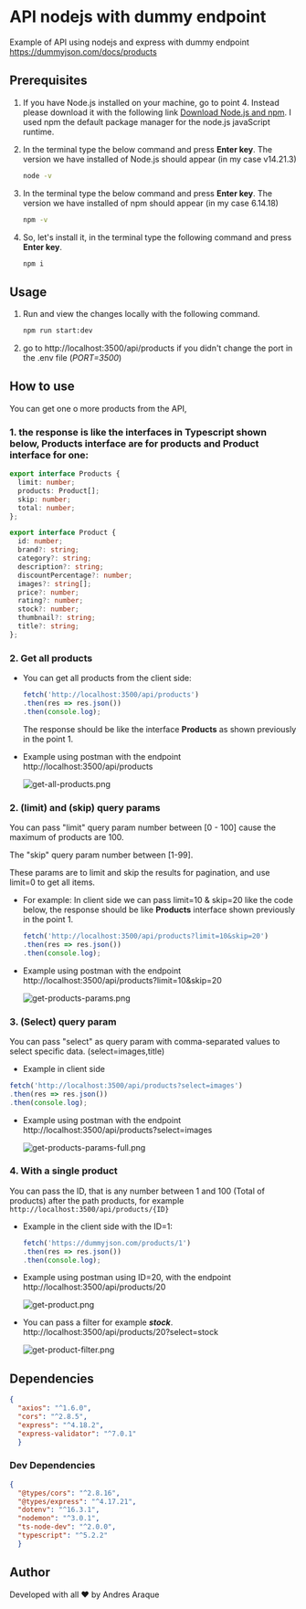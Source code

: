 # API nodejs with dummy endpoint

Example of API using nodejs and express with dummy endpoint https://dummyjson.com/docs/products

## Prerequisites
1. If you have Node.js installed on your machine, go to point 4. Instead please download it with the following link [Download Node.js and npm](https://nodejs.org/en/download). I used npm the default package manager for the node.js javaScript runtime.

2. In the terminal type the below command and press **Enter key**. The version we have installed of Node.js should appear (in my case v14.21.3)
    ```bash
    node -v
    ```
3. In the terminal type the below command and press **Enter key**. The version we have installed of npm should appear (in my case 6.14.18)
    ```bash
    npm -v
    ```

4. So, let's install it, in the terminal type the following command and press **Enter key**.
    ```bash
    npm i
    ```
## Usage

1. Run and view the changes locally with the following command.
    ```bash
    npm run start:dev
    ```
2. go to http://localhost:3500/api/products if you didn't change the port in the .env file (_PORT=3500_)


## How to use

You can get one o more products from the API, 

### 1. the response is like the interfaces in Typescript shown below, **Products** interface are for products and **Product** interface for one:

```typescript
export interface Products {
  limit: number;
  products: Product[];
  skip: number;
  total: number;
};

export interface Product {
  id: number;
  brand?: string;
  category?: string;
  description?: string;
  discountPercentage?: number;
  images?: string[];
  price?: number;
  rating?: number;
  stock?: number;
  thumbnail?: string;
  title?: string;
};
```

### 2. Get all **products**

  - You can get all products from the client side:
    ```javascript
    fetch('http://localhost:3500/api/products')
    .then(res => res.json())
    .then(console.log);
    ```
    The response should be like the interface **Products** as shown previously in the point 1.

  - Example using postman with the endpoint http://localhost:3500/api/products

    ![get-all-products.png](./assets/get-all-products.png)

### 2. (limit) and (skip) query params
  You can pass "limit" query param number between [0 - 100] cause the maximum of products are 100.
  
  The "skip" query param number between [1-99].

  These params are to limit and skip the results for pagination, and use limit=0 to get all items.

  - For example: In client side we can pass limit=10 & skip=20 like the code below, the response should be like **Products** interface shown previously in the point 1.

    ```javascript
    fetch('http://localhost:3500/api/products?limit=10&skip=20')
    .then(res => res.json())
    .then(console.log);
    ```
  
  - Example using postman with the endpoint http://localhost:3500/api/products?limit=10&skip=20

    ![get-products-params.png](./assets/get-products-params.png)

### 3. (Select) query param
  You can pass "select" as query param with comma-separated values to select specific data. (select=images,title)

  - Example in client side
  ```javascript
  fetch('http://localhost:3500/api/products?select=images')
  .then(res => res.json())
  .then(console.log);
  ```

  - Example using postman with the endpoint http://localhost:3500/api/products?select=images

    ![get-products-params-full.png](./assets/get-products-params-full.png)

### 4. With a **single product**
  You can pass the ID, that is any number between 1 and 100 (Total of products) after the path products, for example ```http://localhost:3500/api/products/{ID}```

  - Example in the client side with the ID=1:
    ```javascript
    fetch('https://dummyjson.com/products/1')
    .then(res => res.json())
    .then(console.log);
    ```

  - Example using postman using ID=20, with the endpoint http://localhost:3500/api/products/20

    ![get-product.png](./assets/get-product.png)

  - You can pass a filter for example **_stock_**. http://localhost:3500/api/products/20?select=stock

    ![get-product-filter.png](./assets/get-product-filter.png)


## Dependencies

```JSON
{
  "axios": "^1.6.0",
  "cors": "^2.8.5",
  "express": "^4.18.2",
  "express-validator": "^7.0.1"
  }
```

### Dev Dependencies
```JSON
{
  "@types/cors": "^2.8.16",
  "@types/express": "^4.17.21",
  "dotenv": "^16.3.1",
  "nodemon": "^3.0.1",
  "ts-node-dev": "^2.0.0",
  "typescript": "^5.2.2"
  }
```

## Author
Developed with all ❤️ by Andres Araque
